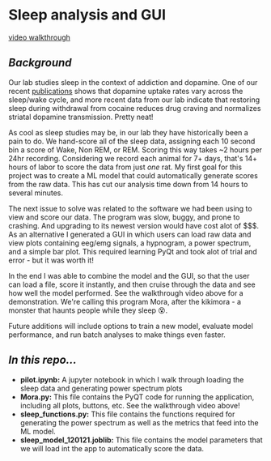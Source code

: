 # Sleep analysis and GUI

[video walkthrough](https://www.youtube.com/watch?v=5LG8gb8FvUw)

## *Background*

Our lab studies sleep in the context of addiction and dopamine. One of our recent [publications](https://www.nature.com/articles/s41386-020-00879-2) shows that dopamine uptake rates vary across the sleep/wake cycle, and more recent data from our lab indicate that restoring sleep during withdrawal from cocaine reduces drug craving and normalizes striatal dopamine transmission.  Pretty neat!

As cool as sleep studies may be, in our lab they have historically been a pain to do. We hand-score all of the sleep data, assigning each 10 second bin a score of Wake, Non REM, or REM. Scoring this way takes ~2 hours per 24hr recording. Considering we record each animal for 7+ days, that's 14+ hours of labor to score the data from just *one* rat. My first goal for this project was to create a ML model that could automatically generate scores from the raw data. This has cut our analysis time down from 14 hours to several minutes.

The next issue to solve was related to the software we had been using to view and score our data. The program was slow, buggy, and prone to crashing. And upgrading to its newest version would have cost alot of $$$. As an alternative I generated a GUI in which users can load raw data and view plots containing eeg/emg signals, a hypnogram, a power spectrum, and a simple bar plot. This required learning PyQt and took alot of trial and error - but it was worth it!

In the end I was able to combine the model and the GUI, so that the user can load a file, score it instantly, and then cruise through the data and see how well the model performed. See the walkthrough video above for a demonstration. We're calling this program Mora, after the kikimora - a monster that haunts people while they sleep 😵.

Future additions will include options to train a new model, evaluate model performance, and run batch analyses to make things even faster.

## *In this repo...*
* **pilot.ipynb:** A jupyter notebook in which I walk through loading the sleep data and generating power spectrum plots
* **Mora.py:** This file contains the PyQT code for running the application, including all plots, buttons, etc. See the walkthrough video above!
* **sleep_functions.py:** This file contains the functions required for generating the power spectrum as well as the metrics that feed into the ML model. 
* **sleep_model_120121.joblib:** This file contains the model parameters that we will load int the app to automatically score the data.
